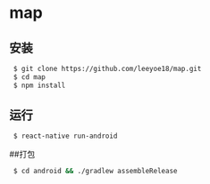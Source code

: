 # map

## 安装

```sh
 $ git clone https://github.com/leeyoe18/map.git
 $ cd map
 $ npm install
```

## 运行
```sh
 $ react-native run-android
```
##打包

```sh
 $ cd android && ./gradlew assembleRelease
```

